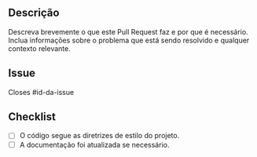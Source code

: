 ## Descrição

Descreva brevemente o que este Pull Request faz e por que é necessário. Inclua informações sobre o problema que está sendo resolvido e qualquer contexto relevante.

## Issue

Closes #id-da-issue

## Checklist

- [ ] O código segue as diretrizes de estilo do projeto.
- [ ] A documentação foi atualizada se necessário.
